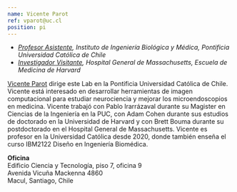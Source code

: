 ```yaml
---
name: Vicente Parot
ref: vparot@uc.cl
position: pi
---
```


- _[Profesor Asistente](https://ingenieriabiologicaymedica.uc.cl/es/personas/academicos/797-vicente-parot), Instituto de Ingeniería Biológica y Médica, Pontificia Universidad Católica de Chile_<br>
- _[Investigador Visitante](https://octresearch.org/people/bouma-group/), Hospital General de Massachusetts, Escuela de Medicina de Harvard_<br>

[Vicente Parot](http://www.mit.edu/~vparot/) dirige este Lab en la Pontificia Universidad Católica de Chile.
Vicente está interesado en desarrollar herramientas de imagen computacional para estudiar neurociencia y mejorar los microendoscopios en medicina. Vicente trabajó con Pablo Irarrázaval durante su Magister en Ciencias de la Ingeniería en la PUC, con Adam Cohen durante sus estudios de doctorado en la Universidad de Harvard y con Brett Bouma durante su postdoctorado en el Hospital General de Massachusetts. Vicente es profesor en la Universidad Católica desde 2020, donde también enseña el curso IBM2122 Diseño en Ingeniería Biomédica. 

**Oficina**<br>
Edificio Ciencia y Tecnología, piso 7, oficina 9 <br>
Avenida Vicuña Mackenna 4860 <br>
Macul, Santiago, Chile

